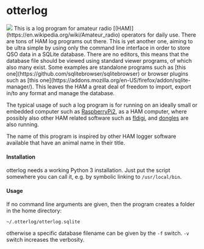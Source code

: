 # otterlog
<img src="https://github.com/xaratustrah/otterlog/blob/master/otter.png" width=“128”>
This is a log program for amateur radio [(HAM)](https://en.wikipedia.org/wiki/Amateur_radio) operators for daily use.
There are tons of HAM log programs out there. This is yet another one, aiming to be ultra simple by using
only the command line interface in order to store QSO data in a SQLite database. There are no editors,
this means that the database file should be viewed using standard viewer programs, of which also many exist.
Some examples are standalone programs such as [this one](https://github.com/sqlitebrowser/sqlitebrowser) or browser
plugins such as [this one](https://addons.mozilla.org/en-US/firefox/addon/sqlite-manager/). This
leaves the HAM a great deal of freedom to import, export in/to any format and manage the database.

The typical usage of such a log program is for running on an ideally small or embedded computer such as
[RaspberryPi2](https://en.wikipedia.org/wiki/Raspberry_Pi), as a HAM computer, where possibly also other HAM related
software such as [fldigi](https://sourceforge.net/projects/fldigi/), and [dongles](http://www.funcubedongle.com/) are also running.

The name of this program is inspired by other HAM logger software available that have an animal name
in their title.

#### Installation

otterlog needs a working Python 3 installation. Just put the script somewhere you can call it, e.g. by symbolic
linking to `/usr/local/bin`.


#### Usage
If no command line arguments are given, then the program creates a folder in the home directory:

    ~/.otterlog/otterlog.sqlite

otherwise a specific database filename can be given by the `-f` switch. `-v` switch increases the verbosity.
